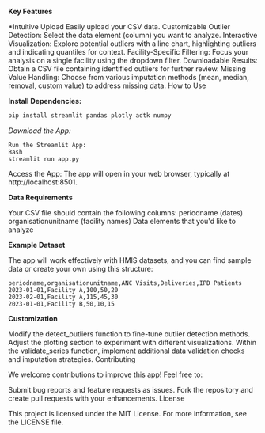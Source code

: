 **Key Features**

*Intuitive Upload Easily upload your CSV data.
Customizable Outlier Detection: Select the data element (column) you want to analyze.
Interactive Visualization: Explore potential outliers with a line chart, highlighting outliers and indicating quantiles for context.
Facility-Specific Filtering: Focus your analysis on a single facility using the dropdown filter.
Downloadable Results: Obtain a CSV file containing identified outliers for further review.
Missing Value Handling: Choose from various imputation methods (mean, median, removal, custom value) to address missing data.
How to Use

**Install Dependencies:**
```Bash
pip install streamlit pandas plotly adtk numpy
```


*Download the App:* 
``` Clone this repository or download app.py.
Run the Streamlit App:
Bash
streamlit run app.py
```

Access the App: The app will open in your web browser, typically at http://localhost:8501.

**Data Requirements**

Your CSV file should contain the following columns:
periodname (dates)
organisationunitname (facility names)
Data elements that you'd like to analyze

**Example Dataset**

The app will work effectively with HMIS datasets, and you can find sample data or create your own using this structure:

```
periodname,organisationunitname,ANC Visits,Deliveries,IPD Patients
2023-01-01,Facility A,100,50,20
2023-02-01,Facility A,115,45,30
2023-01-01,Facility B,50,10,15
```


**Customization**

Modify the detect_outliers function to fine-tune outlier detection methods.
Adjust the plotting section to experiment with different visualizations.
Within the validate_series function, implement additional data validation checks and imputation strategies.
Contributing

We welcome contributions to improve this app! Feel free to:

Submit bug reports and feature requests as issues.
Fork the repository and create pull requests with your enhancements.
License

This project is licensed under the MIT License. For more information, see the LICENSE file.
